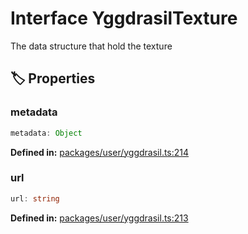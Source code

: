# Interface YggdrasilTexture

The data structure that hold the texture
## 🏷️ Properties

### metadata <Badge type="info" text="optional" />

```ts
metadata: Object
```
<p style="font-size: 14px; color: var(--vp-c-text-2)">
<strong>Defined in:</strong> <a href="https://github.com/voxelum/minecraft-launcher-core-node/blob/master/packages/user/yggdrasil.ts#L214" target="_blank" rel="noreferrer">packages/user/yggdrasil.ts:214</a>
</p>


### url

```ts
url: string
```
<p style="font-size: 14px; color: var(--vp-c-text-2)">
<strong>Defined in:</strong> <a href="https://github.com/voxelum/minecraft-launcher-core-node/blob/master/packages/user/yggdrasil.ts#L213" target="_blank" rel="noreferrer">packages/user/yggdrasil.ts:213</a>
</p>


